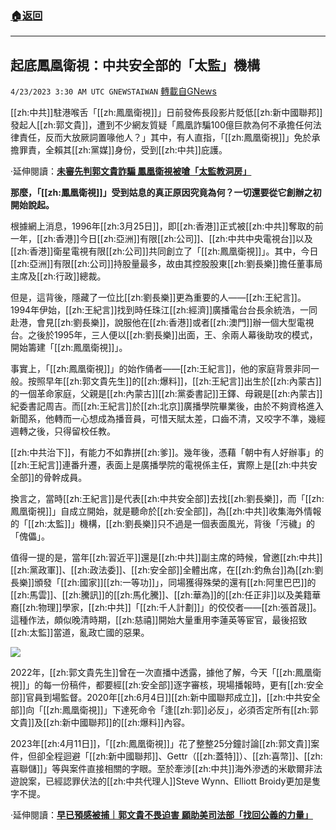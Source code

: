 ###  [:house:返回](README.md)
---


## 起底鳳凰衛視：中共安全部的「太監」機構
`4/23/2023 3:30 AM UTC GNEWSTAIWAN` [轉載自GNews](https://gnews.org/articles/1247748)

[[zh:中共]]駐港喉舌「[[zh:鳳凰衛視]]」日前發佈長段影片貶低[[zh:新中國聯邦]]發起人[[zh:郭文貴]]，遭到不少網友質疑「鳳凰詐騙100億巨款為何不承擔任何法律責任，反而大放厥詞置喙他人？」其中，有人直指，「[[zh:鳳凰衛視]]」免於承擔罪責，全賴其[[zh:黨媒]]身份，受到[[zh:中共]]庇護。

  

·延伸閱讀：[**未審先判郭文貴詐騙   鳳凰衛視被嗆「太監教洞房」**](https://gnews.org/m/1246067)

  

**那麼，「[[zh:鳳凰衛視]]」受到姑息的真正原因究竟為何？一切還要從它創辦之初開始說起。**

  

根據網上消息，1996年[[zh:3月25日]]，即[[zh:香港]]正式被[[zh:中共]]奪取的前一年，[[zh:香港]]今日[[zh:亞洲]]有限[[zh:公司]]、[[zh:中共中央電視台]]以及[[zh:香港]]衛星電視有限[[zh:公司]]共同創立了「[[zh:鳳凰衛視]]」。其中，今日[[zh:亞洲]]有限[[zh:公司]]持股量最多，故由其控股股東[[zh:劉長樂]]擔任董事局主席及[[zh:行政]]總裁。

  

但是，這背後，隱藏了一位比[[zh:劉長樂]]更為重要的人——[[zh:王紀言]]。1994年伊始，[[zh:王紀言]]找到時任珠江[[zh:經濟]]廣播電台台長余統浩，一同赴港，會見[[zh:劉長樂]]，說服他在[[zh:香港]]或者[[zh:澳門]]辦一個大型電視台。之後於1995年，三人便以[[zh:劉長樂]]出面，王、余兩人幕後助攻的模式，開始籌建「[[zh:鳳凰衛視]]」。

  

事實上，「[[zh:鳳凰衛視]]」的始作俑者——[[zh:王紀言]]，他的家庭背景非同一般。按照早年[[zh:郭文貴先生]]的[[zh:爆料]]，[[zh:王紀言]]出生於[[zh:內蒙古]]的一個革命家庭，父親是[[zh:內蒙古]][[zh:黨委書記]]王鐸、母親是[[zh:內蒙古]]紀委書記周吉。而[[zh:王紀言]]於[[zh:北京]]廣播學院畢業後，由於不夠資格進入新聞系，他轉而一心想成為播音員，可惜天賦太差，口齒不清，又咬字不準，幾經週轉之後，只得留校任教。

  

[[zh:中共治下]]，有能力不如靠拼[[zh:爹]]。幾年後，憑藉「朝中有人好辦事」的[[zh:王紀言]]連番升遷，表面上是廣播學院的電視係主任，實際上是[[zh:中共安全部]]的骨幹成員。

  

換言之，當時[[zh:王紀言]]是代表[[zh:中共安全部]]去找[[zh:劉長樂]]，而「[[zh:鳳凰衛視]]」自成立開始，就是聽命於[[zh:安全部]]，為[[zh:中共]]收集海外情報的「[[zh:太監]]」機構，[[zh:劉長樂]]只不過是一個表面風光，背後「污穢」的「傀儡」。

  

值得一提的是，當年[[zh:習近平]]還是[[zh:中共]]副主席的時候，曾邀[[zh:中共]][[zh:黨政軍]]、[[zh:政法委]]、[[zh:安全部]]全體出席，在[[zh:釣魚台]]為[[zh:劉長樂]]頒發「[[zh:國家]][[zh:一等功]]」，同場獲得殊榮的還有[[zh:阿里巴巴]]的[[zh:馬雲]]、[[zh:騰訊]]的[[zh:馬化騰]]、[[zh:華為]]的[[zh:任正非]]以及美籍華裔[[zh:物理]]學家，[[zh:中共]]「[[zh:千人計劃]]」的佼佼者——[[zh:張首晟]]。這種作法，頗似晚清時期，[[zh:慈禧]]開始大量重用李蓮英等宦官，最後招致[[zh:太監]]當道，亂政亡國的惡果。

  
![](https://i.imgur.com/eqGDFB8.jpg)


2022年，[[zh:郭文貴先生]]曾在一次直播中透露，據他了解，今天「[[zh:鳳凰衛視]]」的每一份稿件，都要經[[zh:安全部]]逐字審核，現場播報時，更有[[zh:安全部]]官員到場監督。2020年[[zh:6月4日]][[zh:新中國聯邦成立]]，[[zh:中共安全部]]向「[[zh:鳳凰衛視]]」下達死命令「逢[[zh:郭]]必反」，必須否定所有[[zh:郭文貴]]及[[zh:新中國聯邦]]的[[zh:爆料]]內容。

  

2023年[[zh:4月11日]]，「[[zh:鳳凰衛視]]」花了整整25分鐘討論[[zh:郭文貴]]案件，但卻全程迴避「[[zh:新中國聯邦]]、Gettr（[[zh:蓋特]]）、[[zh:喜幣]]、[[zh:喜聯儲]]」等與案件直接相關的字眼。至於牽涉[[zh:中共]]海外滲透的米歇爾非法遊說案，已經認罪伏法的[[zh:中共代理人]]Steve Wynn、Elliott Broidy更加是隻字不提。

·延伸閱讀：[**早已預感被捕｜郭文貴不畏迫害** **願助美司法部「找回公義的力量」**](https://gnews.org/m/1075229)
